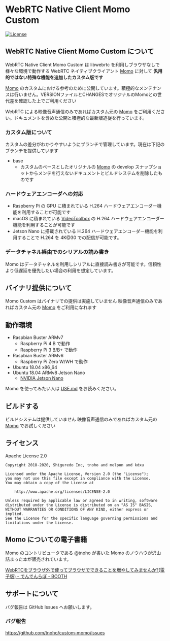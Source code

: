 # WebRTC Native Client Momo Custom

[![License](https://img.shields.io/badge/License-Apache%202.0-blue.svg)](https://opensource.org/licenses/Apache-2.0)

## WebRTC Native Client Momo Custom について

WebRTC Native Client Momo Custom は libwebrtc を利用しブラウザなしで様々な環境で動作する WebRTC ネイティブクライアント [Momo](https://github.com/shiguredo/momo) に対して **汎用的ではない特殊な機能を追加したカスタム版です**

[Momo](https://github.com/shiguredo/momo) のカスタムにおける参考のために公開しています。積極的なメンテナンスは行いません。VERSIONファイルとCHANGESでオリジナルのMomoとの世代差を確認した上でご利用ください

WebRTC による映像音声通信のみであればカスタム元の [Momo](https://github.com/shiguredo/momo) をご利用ください。ドキュメントを含めた公開と積極的な最新版追従を行っています。

### カスタム版について

カスタムの差分がわかりやすいようにブランチで管理しています。現在は下記のブランチを提供しています

- base
  - カスタムのベースとしたオリジナルの [Momo](https://github.com/shiguredo/momo) の develop スナップショットからメンテを行えないドキュメントとビルドシステムを削除したものです

### ハードウェアエンコーダへの対応

- Raspberry Pi の GPU に積まれている H.264 ハードウェアエンコーダー機能を利用することが可能です
- macOS に積まれている [VideoToolbox](https://developer.apple.com/documentation/videotoolbox) の H.264 ハードウェアエンコーダー機能を利用することが可能です
- Jetson Nano に搭載されている H.264 ハードウェアエンコーダー機能を利用することで H.264 を 4K@30 での配信が可能です。

### データチャネル経由でのシリアルの読み書き

Momo はデータチャネルを利用しシリアルに直接読み書きが可能です。信頼性より低遅延を優先したい場合の利用を想定しています。

## バイナリ提供について

Momo Custom はバイナリでの提供は実施していません
映像音声通信のみであればカスタム元の [Momo](https://github.com/shiguredo/momo) をご利用になれます

## 動作環境

- Raspbian Buster ARMv7
    - Raspberry Pi 4 B で動作
    - Raspberry Pi 3 B/B+ で動作
- Raspbian Buster ARMv6
    - Raspberry Pi Zero W/WH で動作
- Ubuntu 18.04 x86_64
- Ubuntu 18.04 ARMv8 Jetson Nano
    - [NVIDIA Jetson Nano](https://www.nvidia.com/ja-jp/autonomous-machines/embedded-systems/jetson-nano/)

Momo を使ってみたい人は [USE.md](doc/USE.md) をお読みください。

## ビルドする

ビルドシステムは提供していません
映像音声通信のみであればカスタム元の [Momo](https://github.com/shiguredo/momo) でお試しください

## ライセンス

Apache License 2.0

```
Copyright 2018-2020, Shiguredo Inc, tnoho and melpon and kdxu

Licensed under the Apache License, Version 2.0 (the "License");
you may not use this file except in compliance with the License.
You may obtain a copy of the License at

    http://www.apache.org/licenses/LICENSE-2.0

Unless required by applicable law or agreed to in writing, software
distributed under the License is distributed on an "AS IS" BASIS,
WITHOUT WARRANTIES OR CONDITIONS OF ANY KIND, either express or implied.
See the License for the specific language governing permissions and
limitations under the License.
```

## Momo についての電子書籍

Momo のコントリビュータである @tnoho が書いた Momo のノウハウが沢山詰まった本が販売されています。

[WebRTCをブラウザ外で使ってブラウザでできることを増やしてみませんか?\(電子版\) \- でんでんらぼ \- BOOTH](https://tnoho.booth.pm/items/1572872)


## サポートについて

バグ報告は GitHub Issues へお願いします。

### バグ報告

https://github.com/tnoho/custom-momo/issues

